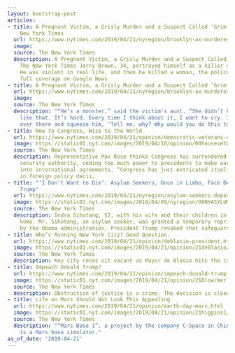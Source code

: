 ```yaml
---
layout: bootstrap-post
articles:
- title: A Pregnant Victim, a Grisly Murder and a Suspect Called ‘Grim Creepa’ - The
    New York Times
  url: https://www.nytimes.com/2019/04/21/nyregion/brooklyn-ax-murderer.html
  image: 
  source: The New York Times
  description: A Pregnant Victim, a Grisly Murder and a Suspect Called ‘Grim Creepa’
    The New York Times Jerry Brown, 34, portrayed himself as a killer on social media.
    He was violent in real life, and then he killed a woman, the police say. View
    full coverage on Google News
- title: A Pregnant Victim, a Grisly Murder and a Suspect Called ‘Grim Creepa’
  url: https://www.nytimes.com/2019/04/21/nyregion/brooklyn-ax-murderer.html?partner=rss&emc=rss
  image: 
  source: The New York Times
  description: "“He’s a monster,” said the victim's aunt. “She didn’t have to die
    like that. It’s hard. Every time I think about it, I want to cry. I want to go
    over there and squeeze him, ‘Tell me, why? Why would you do this to her?’”"
- title: New to Congress, Wise to the World
  url: https://www.nytimes.com/2019/04/21/opinion/democratic-veterans-congress.html
  image: https://static01.nyt.com/images/2019/04/10/opinion/00housevetWeb/00housevetWeb-facebookJumbo.jpg
  source: The New York Times
  description: Representative Max Rose thinks Congress has surrendered its national
    security authority, ceding too much power to presidents to make war and enter
    into international agreements. “Congress has just extricated itself from any involvement
    in foreign policy decis…
- title: "‘I Don’t Want to Die’: Asylum Seekers, Once in Limbo, Face Deportation Under
    Trump"
  url: https://www.nytimes.com/2019/04/21/nyregion/asylum-seekers-deportation.html
  image: https://static01.nyt.com/images/2019/04/09/nyregion/00NYASYLUM1/00NYASYLUM1-facebookJumbo.jpg
  source: The New York Times
  description: Indra Sihotang, 52, with his wife and their children in their Queens
    home. Mr. Sihotang, an asylum seeker, was granted a temporary reprieve from deportation
    by the Obama administration. President Trump revoked that safeguard.
- title: Who’s Running New York City? Good Question.
  url: https://www.nytimes.com/2019/04/21/opinion/deblasio-president.html
  image: https://static01.nyt.com/images/2019/04/21/opinion/21deBlasio/21deBlasio-facebookJumbo.jpg
  source: The New York Times
  description: Key city roles sit vacant as Mayor de Blasio hits the campaign trail.
- title: Impeach Donald Trump?
  url: https://www.nytimes.com/2019/04/21/opinion/impeach-donald-trump.html
  image: https://static01.nyt.com/images/2019/04/21/opinion/21Blow/merlin_153687792_f5535cd9-9968-4f66-afe8-2a74149b4b65-facebookJumbo.jpg
  source: The New York Times
  description: Obstruction of justice is a crime. The decision is clear.
- title: Life on Mars Should Not Look This Appealing
  url: https://www.nytimes.com/2019/04/21/opinion/earth-day-mars.html
  image: https://static01.nyt.com/images/2019/04/21/opinion/21higgins1/21higgins1-facebookJumbo.jpg
  source: The New York Times
  description: "“Mars Base 1”, a project by the company C-Space in China’s Gobi Desert,
    is a Mars base simulator."
as_of_date: '2019-04-21'
---
```


